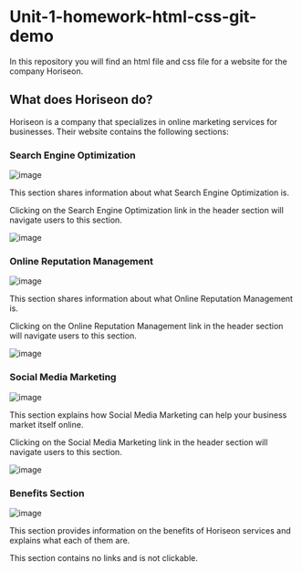 # Unit-1-homework-html-css-git-demo

In this repository you will find an html file and css file for a website for the company Horiseon.

## What does Horiseon do?

Horiseon is a company that specializes in online marketing services for businesses. Their website contains the following sections:

### Search Engine Optimization

![image](https://user-images.githubusercontent.com/98659683/160201550-a7382689-5536-4b32-bb5e-ee87c828a651.png)

This section shares information about what Search Engine Optimization is.

Clicking on the Search Engine Optimization link in the header section will navigate users to this section.

![image](https://user-images.githubusercontent.com/98659683/160202392-8dba6398-e6dd-4505-90b5-c638787b7341.png)

### Online Reputation Management

![image](https://user-images.githubusercontent.com/98659683/160202008-948106a5-6b0a-4b24-b25a-3b478ac75f41.png)

This section shares information about what Online Reputation Management is.

Clicking on the Online Reputation Management link in the header section will navigate users to this section.

![image](https://user-images.githubusercontent.com/98659683/160202448-7bfa0b28-3057-487c-a3b5-92723d5522a9.png)

### Social Media Marketing

![image](https://user-images.githubusercontent.com/98659683/160202057-a8f21dda-d33e-41b1-a49f-a1c042e42057.png)

This section explains how Social Media Marketing can help your business market itself online.

Clicking on the Social Media Marketing link in the header section will navigate users to this section.

![image](https://user-images.githubusercontent.com/98659683/160202511-a559dc5a-9042-446f-8326-78c17cfcee89.png)

### Benefits Section

![image](https://user-images.githubusercontent.com/98659683/160202128-2aa1bd06-6323-4738-829f-2d37fa1f0a63.png)

This section provides information on the benefits of Horiseon services and explains what each of them are. 

This section contains no links and is not clickable.

